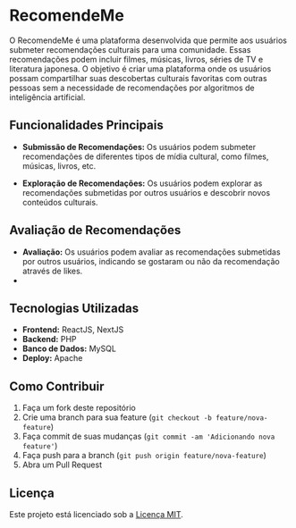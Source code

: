 # RecomendeMe

O RecomendeMe é uma plataforma desenvolvida que permite aos usuários submeter recomendações culturais para uma comunidade. Essas recomendações podem incluir filmes, músicas, livros, séries de TV e literatura japonesa.  O objetivo é criar uma plataforma onde os usuários possam compartilhar suas descobertas culturais favoritas com outras pessoas sem a necessidade de recomendações por algoritmos de inteligência artificial.

## Funcionalidades Principais

- **Submissão de Recomendações:** Os usuários podem submeter recomendações de diferentes tipos de mídia cultural, como filmes, músicas, livros, etc.
  
- **Exploração de Recomendações:** Os usuários podem explorar as recomendações submetidas por outros usuários e descobrir novos conteúdos culturais.

  
## Avaliação de Recomendações

- **Avaliação:** Os usuários podem avaliar as recomendações submetidas por outros usuários, indicando se gostaram ou não da recomendação através de likes.
- 
## Tecnologias Utilizadas

- **Frontend:** ReactJS, NextJS
- **Backend:** PHP
- **Banco de Dados:** MySQL
- **Deploy:** Apache

## Como Contribuir

1. Faça um fork deste repositório
2. Crie uma branch para sua feature (`git checkout -b feature/nova-feature`)
3. Faça commit de suas mudanças (`git commit -am 'Adicionando nova feature'`)
4. Faça push para a branch (`git push origin feature/nova-feature`)
5. Abra um Pull Request

## Licença

Este projeto está licenciado sob a [Licença MIT](LICENSE).

<!--

**Here are some ideas to get you started:**

🙋‍♀️ A short introduction - what is your organization all about?
🌈 Contribution guidelines - how can the community get involved?
👩‍💻 Useful resources - where can the community find your docs? Is there anything else the community should know?
🍿 Fun facts - what does your team eat for breakfast?
🧙 Remember, you can do mighty things with the power of [Markdown](https://docs.github.com/github/writing-on-github/getting-started-with-writing-and-formatting-on-github/basic-writing-and-formatting-syntax)
-->
